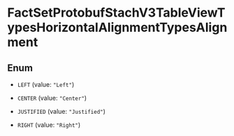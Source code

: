 

# FactSetProtobufStachV3TableViewTypesHorizontalAlignmentTypesAlignment

## Enum


* `LEFT` (value: `"Left"`)

* `CENTER` (value: `"Center"`)

* `JUSTIFIED` (value: `"Justified"`)

* `RIGHT` (value: `"Right"`)




